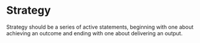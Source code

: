 Strategy
========

Strategy should be a series of active statements, beginning with one about achieving an outcome and ending with one about delivering an output.